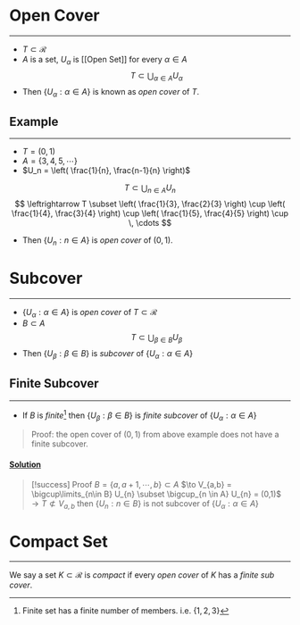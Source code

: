 # Open Cover
---
- $T \subset \mathcal{R}$
- $A$ is a set, $U_{\alpha}$ is [[Open Set]] for every $\alpha \in A$
$$T \subset \bigcup_{\alpha \in A} U_{\alpha} $$
- Then $\{ U_{\alpha}: \alpha \in A\}$ is known as _open cover_ of $T$.

## Example
---
- $T = (0,1)$
- $A = \{3,4,5, \, \cdots \}$
- $U_n = \left( \frac{1}{n}, \frac{n-1}{n} \right)$
  
$$
T \subset \bigcup_{n \in A} U_{n}
$$
$$
\leftrightarrow T \subset \left( \frac{1}{3}, \frac{2}{3} \right) \cup \left( \frac{1}{4}, \frac{3}{4} \right) \cup \left( \frac{1}{5}, \frac{4}{5} \right) \cup \, \cdots
$$
- Then $\{U_{n}: n \in A\}$ is _open cover_ of $(0,1)$.

# Subcover
---
- $\{U_{\alpha}: \alpha \in A\}$ is _open cover_ of $T \subset \mathcal{R}$
- $B \subset A$
$$T \subset \bigcup_{\beta \in B} U_{\beta} $$
- Then $\{U_{\beta}: \beta \in B\}$ is _subcover_ of $\{ U_{\alpha}: \alpha \in A\}$

## Finite Subcover
---
- If $B$ is _finite_[^1] then $\{U_{\beta}: \beta \in B\}$ is _finite subcover_ of $\{ U_{\alpha}: \alpha \in A\}$

> Proof: the open cover of $(0,1)$ from above example does not have a finite subcover.
#### <u>Solution</u>

> [!success] Proof
> $B = \{a, a + 1, \cdots, b\} \subset A$
$\to V_{a,b} = \bigcup\limits_{n\in B} U_{n} \subset \bigcup_{n \in A} U_{n} = (0,1)$
$\to T \not\subset V_{a,b}$ then $\{U_{n}: n \in B\}$ is not subcover of $\{ U_{\alpha}: \alpha \in A\}$

# Compact Set
---
We say a set $K \subset \mathcal{R}$ is _compact_ if every _open cover_ of $K$ has a _finite sub cover_.

[^1]: Finite set has a finite number of members. i.e. $\{1,2,3\}$